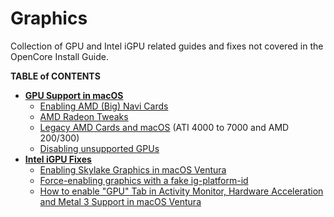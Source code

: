 # Graphics
Collection of GPU and Intel iGPU related guides and fixes not covered in the OpenCore Install Guide.

**TABLE of CONTENTS**

- [**GPU Support in macOS**](https://github.com/5T33Z0/OC-Little-Translated/tree/main/11_Graphics/GPU)
	- [Enabling AMD (Big) Navi Cards](https://github.com/5T33Z0/OC-Little-Translated/tree/main/11_Graphics/GPU/AMD_Navi)
	- [AMD Radeon Tweaks](https://github.com/5T33Z0/OC-Little-Translated/tree/main/11_Graphics/GPU/AMD_Radeon_Tweaks)
	- [Legacy AMD Cards and macOS](https://web.archive.org/web/20170814210930/http://www.rampagedev.com/guides/graphic-cards-injection/) (ATI 4000 to 7000 and AMD 200/300)
	- [Disabling unsupported GPUs](https://github.com/5T33Z0/OC-Little-Translated/tree/main/02_Disabling_Devices/Disabling_unsupported_GPUs)
- [**Intel iGPU Fixes**](https://github.com/5T33Z0/OC-Little-Translated/tree/main/11_Graphics/iGPU)
	- [Enabling Skylake Graphics in macOS Ventura](https://github.com/5T33Z0/OC-Little-Translated/tree/main/11_Graphics/iGPU/Skylake_Spoofing_macOS13)
	- [Force-enabling graphics with a fake ig-platform-id](https://github.com/5T33Z0/OC-Little-Translated/blob/main/11_Graphics/iGPU/Fake_ig-platform-id.md)
	- [How to enable "GPU" Tab in Activity Monitor, Hardware Acceleration and Metal 3 Support in macOS Ventura](https://github.com/5T33Z0/OC-Little-Translated/tree/main/11_Graphics/GPU_Tab)
